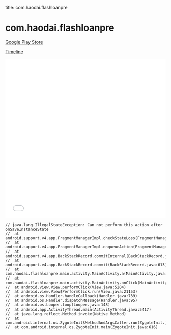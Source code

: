 title: com.haodai.flashloanpre

# com.haodai.flashloanpre

[Google Play Store](https://play.google.com/store/apps/details?id=com.haodai.flashloanpre)

[Timeline](./vis-timeline.html)

<iframe src="./vis-timeline.html" width="100%" height="500px" style="border:none;"></iframe>

```
// java.lang.IllegalStateException: Can not perform this action after onSaveInstanceState
// 	at android.support.v4.app.FragmentManagerImpl.checkStateLoss(FragmentManager.java:1493)
// 	at android.support.v4.app.FragmentManagerImpl.enqueueAction(FragmentManager.java:1511)
// 	at android.support.v4.app.BackStackRecord.commitInternal(BackStackRecord.java:634)
// 	at android.support.v4.app.BackStackRecord.commit(BackStackRecord.java:613)
// 	at com.haodai.flashloanpre.main.activity.MainActivity.a(MainActivity.java:434)
// 	at com.haodai.flashloanpre.main.activity.MainActivity.onClick(MainActivity.java:342)
// 	at android.view.View.performClick(View.java:5204)
// 	at android.view.View$PerformClick.run(View.java:21153)
// 	at android.os.Handler.handleCallback(Handler.java:739)
// 	at android.os.Handler.dispatchMessage(Handler.java:95)
// 	at android.os.Looper.loop(Looper.java:148)
// 	at android.app.ActivityThread.main(ActivityThread.java:5417)
// 	at java.lang.reflect.Method.invoke(Native Method)
// 	at com.android.internal.os.ZygoteInit$MethodAndArgsCaller.run(ZygoteInit.java:726)
// 	at com.android.internal.os.ZygoteInit.main(ZygoteInit.java:616)

```



